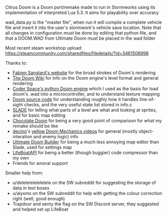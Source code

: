 Citrus Doom is a Doom port/remake made to run in Stormworks using its implementation of interpreted Lua 5.3. It aims for playability over accuracy

wad_data.py is the "master file", when run it will compile a complete vehicle file and insert it into the user's stormwork's vehicle save location. Note that all changes in configuration must be done by editing that python file, and that a DOOM.WAD from Ultimate Doom must be placed in the wad folder

Most recent steam workshop upload:
https://steamcommunity.com/sharedfiles/filedetails/?id=3461508998



Thanks to:

* [Fabien Sanglard's website](https://fabiensanglard.net/doomIphone/doomClassicRenderer.php) for the broad strokes of Doom's rendering
* [The Doom Wiki](https://doomwiki.org/wiki/Entryway) for info on the Doom engine's level format and general rendering
* [Coder Space's python Doom engine](https://github.com/StanislavPetrovV/DOOM-Level-Viewer) which I used as the basis for load doom's .wad into a microcontroller, and to understand texture mapping
* [Doom source code](https://github.com/id-Software/DOOM/tree/master) for understanding roughly how it handles line-of-sight checks, and the very useful state list stored in info.c
* [SLADE](https://slade.mancubus.net/index.php?page=about) for telling what parts of a level are what and looking at sprites, and for basic map editing
* [Chocolate Doom](https://www.chocolate-doom.org/) for being a very good point of comparison for what my remake should be like
* [decino](https://www.youtube.com/@decino)'s [yellow Doom Mechanics videos](https://youtube.com/playlist?list=PLYZp53E4M0t_1C8D_b_rAC_8AGYX8cWDB&si=x0TPLpT5qH4mPT6D) for general (mostly object-interation and enemy logic) info
* [Ultimate Doom Builder](https://ultimatedoombuilder.github.io/) for being a much less annoying map editor than Slade, used for settings map
* [LifeBoatAPI](https://marketplace.visualstudio.com/items?itemName=NameousChangey.lifeboatapi) for being a better (though buggier) code compressor than my own
* Friends for amoral support

Smaller help from:

* u/delelelelelelelele on the SW subreddit for suggesting the storage of data in text boxes
* u/alyxms on the SW subreddit for help with getting the colour correction right (well, good enough)
* Trapdoor and senty the flag on the SW Discord server, they suggested and helped set up LifeBoat
